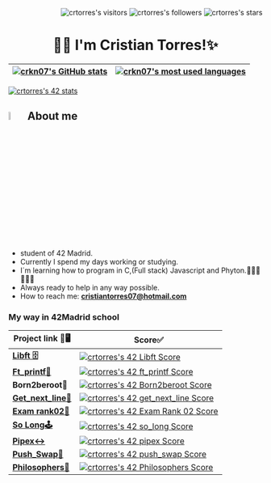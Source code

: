 <p align="right">
	<img alt="crtorres's visitors" src="https://komarev.com/ghpvc/?username=crtorres&color=0065bd&style=flat&label=visitors" />
	<img alt="crtorres's followers" src="https://img.shields.io/github/followers/crtorres?color=blue" />
	<img alt="crtorres's stars" src="https://img.shields.io/github/stars/crtorres?color=blue" />
</p>
<h1 align="center">🖐🏽 I'm Cristian Torres!✨</h1>

| [![crkn07's GitHub stats](https://github-readme-stats.vercel.app/api?username=crkn07&show_icons=true&bg_color=0,73FA79,73FDFF,D783FF&title_color=00b54f)](https://profile.intra.42.fr/users/crtorres-) | [![crkn07's most used languages](https://github-readme-stats.vercel.app/api/top-langs/?username=crkn07&layout=compact&hide_border=true&theme=jolly)](https://github.com/crkn07?tab=repositories) |
|:-:|:-:|

[![crtorres's 42 stats](https://badge42.vercel.app/api/v2/clewxyk6x00060flbqd983yqz/stats?cursusId=21&coalitionId=65)](https://github.com/JaeSeoKim/badge42)
## <img src = "https://i.pinimg.com/originals/3f/7e/4e/3f7e4eff7c96e9fe4b8b4b1ff3f7bdb5.gif" width = 6.5%> About me
- student of 42 Madrid.
- Currently I spend my days working or studying.
- I´m learning how to program in C,(Full stack) Javascript and Phyton.👨🏽‍🎓👨🏽‍💻
- Always ready to help in any way possible.
- How to reach me: **cristiantorres07@hotmail.com**

### My way in 42Madrid school

| Project link 🔗🖥️ | Score✅ |
|----------|---------|
| [**Libft 🗄️**](https://github.com/crkn07/libft) | [![crtorres's 42 Libft Score](https://badge42.vercel.app/api/v2/clewxyk6x00060flbqd983yqz/project/2778613)](https://github.com/JaeSeoKim/badge42) |
| [**Ft_printf📝**](https://github.com/crkn07/ft_printf) | [![crtorres's 42 ft_printf Score](https://badge42.vercel.app/api/v2/clewxyk6x00060flbqd983yqz/project/2827755)](https://github.com/JaeSeoKim/badge42) |
| **Born2beroot🦾** | [![crtorres's 42 Born2beroot Score](https://badge42.vercel.app/api/v2/clewxyk6x00060flbqd983yqz/project/2820612)](https://github.com/JaeSeoKim/badge42) |
| [**Get_next_line📌**](https://github.com/crkn07/get_next_line) | [![crtorres's 42 get_next_line Score](https://badge42.vercel.app/api/v2/clewxyk6x00060flbqd983yqz/project/2837234)](https://github.com/JaeSeoKim/badge42) |
| [**Exam rank02📣**](https://github.com/crkn07/examen-1) | [![crtorres's 42 Exam Rank 02 Score](https://badge42.vercel.app/api/v2/clewxyk6x00060flbqd983yqz/project/2913432)](https://github.com/JaeSeoKim/badge42) |
| [**So Long🕹️**](https://github.com/crkn07/so_long_42) | [![crtorres's 42 so_long Score](https://badge42.vercel.app/api/v2/clewxyk6x00060flbqd983yqz/project/2878596)](https://github.com/JaeSeoKim/badge42) |
| [**Pipex↔️**](https://github.com/crkn07/Pipex) | [![crtorres's 42 pipex Score](https://badge42.vercel.app/api/v2/clewxyk6x00060flbqd983yqz/project/3004793)](https://github.com/JaeSeoKim/badge42) |
| [**Push_Swap📐**](https://github.com/crkn07/push_swap_42) | [![crtorres's 42 push_swap Score](https://badge42.vercel.app/api/v2/clewxyk6x00060flbqd983yqz/project/3042273)](https://github.com/JaeSeoKim/badge42) |
| [**Philosophers🤔**](https://github.com/crkn07/philosophers_42) | [![crtorres's 42 Philosophers Score](https://badge42.vercel.app/api/v2/clewxyk6x00060flbqd983yqz/project/3078901)](https://github.com/JaeSeoKim/badge42) |


<!--
**crkn07/crkn07** is a ✨ _special_ ✨ repository because its `README.md` (this file) appears on your GitHub profile.

Here are some ideas to get you started:

- 🔭 I’m currently working on ...
- 🌱 I’m currently learning ...
- 👯 I’m looking to collaborate on ...
- 🤔 I’m looking for help with ...
- 💬 Ask me about ...
- 📫 How to reach me: ...
- 😄 Pronouns: ...
- ⚡ Fun fact: ...
-->

